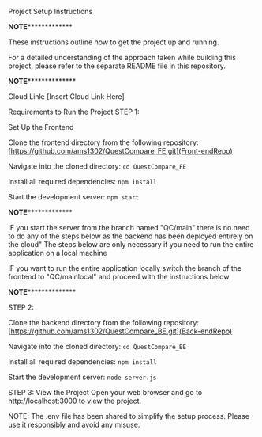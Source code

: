 Project Setup Instructions


**********************************************NOTE***********************************************************

These instructions outline how to get the project up and running.

For a detailed understanding of the approach taken while building this project, please refer to the separate README file in this repository.

**********************************************NOTE************************************************************

Cloud Link: [Insert Cloud Link Here]

Requirements to Run the Project
STEP 1:

 Set Up the Frontend

Clone the frontend directory from the following repository:
[https://github.com/ams1302/QuestCompare_FE.git](Front-endRepo)

Navigate into the cloned directory:
```cd QuestCompare_FE ```

Install all required dependencies:
```npm install```

Start the development server:
```npm start```


**********************************************NOTE***********************************************************

IF you start the server from the branch named "QC/main" there is no need to do any of the steps below as the backend has been deployed entirely on the cloud"
The steps below are only necessary if you need  to run the entire application  on a local machine


IF you want to run the entire application locally switch the branch of the frontend to "QC/mainlocal" and proceed with the instructions below

**********************************************NOTE************************************************************

STEP 2:

Clone the backend directory from the following repository:
[https://github.com/ams1302/QuestCompare_BE.git](Back-endRepo)

Navigate into the cloned directory:
```cd QuestCompare_BE ```

Install all required dependencies:
```npm install```

Start the development server:
```node server.js```


STEP 3: View the Project
Open your web browser and go to http://localhost:3000 to view the project.

NOTE: The .env file has been shared to simplify the setup process. Please use it responsibly and avoid any misuse.




